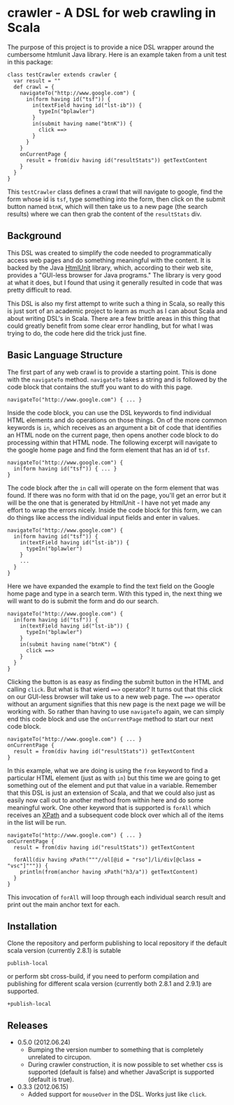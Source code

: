 # crawler - A DSL for web crawling in Scala

The purpose of this project is to provide a nice DSL wrapper around the
cumbersome htmlunit Java library.  Here is an example taken from a unit 
test in this package:

    class testCrawler extends crawler {
      var result = ""
      def crawl = {
        navigateTo("http://www.google.com") {
          in(form having id("tsf")) {
            in(textField having id("lst-ib")) {
              typeIn("bplawler")
            }
            in(submit having name("btnK")) {
              click ==>
            }
          }
        }
        onCurrentPage {
          result = from(div having id("resultStats")) getTextContent
        }
      }
    }

This `testCrawler` class defines a crawl that will navigate to google, 
find the form whose id is `tsf`, type something into the form, then
click on the submit button named `btnK`, which will then take us to a 
new page (the search results) where we can then grab the content of the
`resultStats` div.

## Background

This DSL was created to simplify the code needed to programmatically access
web pages and do something meaningful with the content.  It is backed by the
Java [HtmlUnit](http://htmlunit.sourceforge.net/) library, which, according to
their web site, provides a "GUI-less browser for Java programs."  The library
is very good at what it does, but I found that using it generally resulted in
code that was pretty difficult to read.

This DSL is also my first attempt to write such a thing in Scala, so really 
this is just sort of an academic project to learn as much as I can about Scala
and about writing DSL's in Scala.  There are a few brittle areas in this thing
that could greatly benefit from some clear error handling, but for what I 
was trying to do, the code here did the trick just fine.

## Basic Language Structure

The first part of any web crawl is to provide a starting point.  This is 
done with the `navigateTo` method.  `navigateTo` takes a string and is 
followed by the code block that contains the stuff you want to do with
this page.

    navigateTo("http://www.google.com") { ... }

Inside the code block, you can use the DSL keywords to find individual HTML
elements and do operations on those things.  On of the more common keywords is
`in`, which receives as an argument a bit of code that identifies an HTML
node on the current page, then opens another code block to do processing within
that HTML node.  The following excerpt will navigate to the google home page
and find the form element that has an id of `tsf`.

    navigateTo("http://www.google.com") {
      in(form having id("tsf")) { ... }
    }

The code block after the `in` call will operate on the form element that was
found.  If there was no form with that id on the page, you'll get an error 
but it will be the one that is generated by HtmlUnit - I have not yet made 
any effort to wrap the errors nicely.  Inside the code block for this form,
we can do things like access the individual input fields and enter in 
values.

    navigateTo("http://www.google.com") {
      in(form having id("tsf")) {
        in(textField having id("lst-ib")) {
          typeIn("bplawler")
        }
        ...
      }
    }

Here we have expanded the example to find the text field on the Google home
page and type in a search term.  With this typed in, the next thing we will
want to do is submit the form and do our search.

    navigateTo("http://www.google.com") {
      in(form having id("tsf")) {
        in(textField having id("lst-ib")) {
          typeIn("bplawler")
        }
        in(submit having name("btnK") {
          click ==>
        }
      }
    }

Clicking the button is as easy as finding the submit button in the HTML and
calling `click`.  But what is that wierd `==>` operator?  It turns out that
this click on our GUI-less browser will take us to a new web page.  The 
`==>` operator without an argument signifies that this new page is the next
page we will be working with.  So rather than having to use `navigateTo` 
again, we can simply end this code block and use the `onCurrentPage` method
to start our next code block.

    navigateTo("http://www.google.com") { ... }
    onCurrentPage {
      result = from(div having id("resultStats")) getTextContent
    }

In this example, what we are doing is using the `from` keyword to find a 
particular HTML element (just as with `in`) but this time we are going to 
get something out of the element and put that value in a variable.  Remember 
that this DSL is just an extension of Scala, and that we could also just as
easily now call out to another method from within here and do some meaningful
work.  One other keyword that is supported is `forAll` which receives an
[XPath](http://www.w3schools.com/xpath/) and a subsequent code block over
which all of the items in the list will be run.

    navigateTo("http://www.google.com") { ... }
    onCurrentPage {
      result = from(div having id("resultStats")) getTextContent
      
      forAll(div having xPath("""//ol[@id = "rso"]/li/div[@class = "vsc"]""")) {
        println(from(anchor having xPath("h3/a")) getTextContent)
      }
    }

This invocation of `forAll` will loop through each individual search result
and print out the main anchor text for each.

## Installation

Clone the repository and perform publishing to local repository if the default scala version (currently 2.8.1)
is sutable

    publish-local

or perform sbt cross-build, if you need to perform compilation and publishing for different scala version (currently
both 2.8.1 and 2.9.1) are supported.

    +publish-local

## Releases

* 0.5.0 (2012.06.24)
  * Bumping the version number to something that is completely unrelated 
    to circupon.
  * During crawler construction, it is now possible to set whether 
    css is supported (default is false) and whether JavaScript is supported
    (default is true).
* 0.3.3 (2012.06.15)
  * Added support for `mouseOver` in the DSL.  Works just like `click`.
